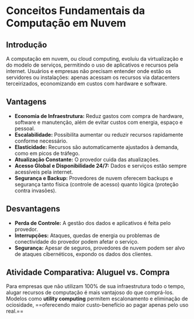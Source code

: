 # **Conceitos Fundamentais da Computação em Nuvem**

## Introdução

A computação em nuvem, ou cloud computing, evoluiu da virtualização e do modelo de serviços, permitindo o uso de aplicativos e recursos pela internet. Usuários e empresas não precisam entender onde estão os servidores ou instalações: apenas acessam os recursos via datacenters terceirizados, economizando em custos com hardware e software.

## Vantagens

- **Economia de Infraestrutura:** Reduz gastos com compra de hardware, software e manutenção, além de evitar custos com energia, espaço e pessoal.
- **Escalabilidade:** Possibilita aumentar ou reduzir recursos rapidamente conforme necessário.
- **Elasticidade:** Recursos são automaticamente ajustados à demanda, como em picos de tráfego.
- **Atualização Constante:** O provedor cuida das atualizações.
- **Acesso Global e Disponibilidade 24/7:** Dados e serviços estão sempre acessíveis pela internet.
- **Segurança e Backup:** Provedores de nuvem oferecem backups e segurança tanto física (controle de acesso) quanto lógica (proteção contra invasões).

## Desvantagens

- **Perda de Controle:** A gestão dos dados e aplicativos é feita pelo provedor.
- **Interrupções:** Ataques, quedas de energia ou problemas de conectividade do provedor podem afetar o serviço.
- **Segurança:** Apesar de seguros, provedores de nuvem podem ser alvo de ataques cibernéticos, expondo os dados dos clientes.

## Atividade Comparativa: Aluguel vs. Compra

Para empresas que não utilizam 100% de sua infraestrutura todo o tempo, alugar recursos de computação é mais vantajoso do que comprá-los. Modelos como **utility computing** permitem escalonamento e eliminação de ociosidade, ==oferecendo maior custo-benefício ao pagar apenas pelo uso real.==